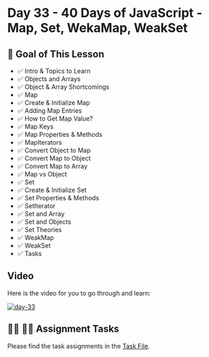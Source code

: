 # Day 33 - 40 Days of JavaScript - Map, Set, WekaMap, WeakSet

## **🎯 Goal of This Lesson**

- ✅ Intro & Topics to Learn
- ✅ Objects and Arrays
- ✅ Object & Array Shortcomings
- ✅ Map
- ✅ Create & Initialize Map
- ✅ Adding Map Entries
- ✅ How to Get Map Value?
- ✅ Map Keys
- ✅ Map Properties & Methods
- ✅ MapIterators
- ✅ Convert Object to Map
- ✅ Convert Map to Object
- ✅ Convert Map to Array
- ✅ Map vs Object
- ✅ Set
- ✅ Create & Initialize Set
- ✅ Set Properties & Methods
- ✅ SetIterator
- ✅ Set and Array
- ✅ Set and Objects
- ✅ Set Theories
- ✅ WeakMap
- ✅ WeakSet
- ✅ Tasks

## Video

Here is the video for you to go through and learn:

[![day-33](./banner.png)](https://youtu.be/kzuvppEWm88 "Video")

## **👩‍💻 🧑‍💻 Assignment Tasks**

Please find the task assignments in the [Task File](./task.md).
